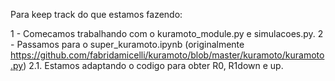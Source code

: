 Para keep track do que estamos fazendo:

1 - Comecamos trabalhando com o kuramoto_module.py e simulacoes.py.
2 - Passamos para o super_kuramoto.ipynb (originalmente https://github.com/fabridamicelli/kuramoto/blob/master/kuramoto/kuramoto.py)
  2.1. Estamos adaptando o codigo para obter R0, R1down e up. 

